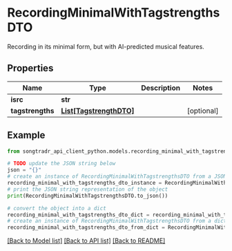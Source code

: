 # RecordingMinimalWithTagstrengthsDTO

Recording in its minimal form, but with AI-predicted musical features.

## Properties

Name | Type | Description | Notes
------------ | ------------- | ------------- | -------------
**isrc** | **str** |  | 
**tagstrengths** | [**List[TagstrengthDTO]**](TagstrengthDTO.md) |  | [optional] 

## Example

```python
from songtradr_api_client_python.models.recording_minimal_with_tagstrengths_dto import RecordingMinimalWithTagstrengthsDTO

# TODO update the JSON string below
json = "{}"
# create an instance of RecordingMinimalWithTagstrengthsDTO from a JSON string
recording_minimal_with_tagstrengths_dto_instance = RecordingMinimalWithTagstrengthsDTO.from_json(json)
# print the JSON string representation of the object
print(RecordingMinimalWithTagstrengthsDTO.to_json())

# convert the object into a dict
recording_minimal_with_tagstrengths_dto_dict = recording_minimal_with_tagstrengths_dto_instance.to_dict()
# create an instance of RecordingMinimalWithTagstrengthsDTO from a dict
recording_minimal_with_tagstrengths_dto_from_dict = RecordingMinimalWithTagstrengthsDTO.from_dict(recording_minimal_with_tagstrengths_dto_dict)
```
[[Back to Model list]](../README.md#documentation-for-models) [[Back to API list]](../README.md#documentation-for-api-endpoints) [[Back to README]](../README.md)


